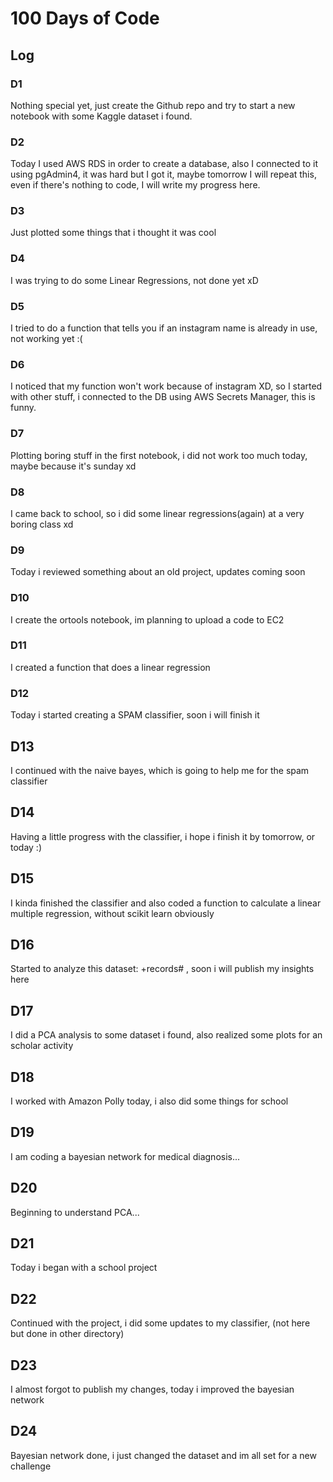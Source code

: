 # 100 Days of Code

## Log

### D1

Nothing special yet, just create the Github repo and try to start a new notebook with some Kaggle dataset i found.

### D2

Today I used AWS RDS in order to create a database, also I connected to it using pgAdmin4, it was hard but I got it, maybe tomorrow I will repeat this, even if there's nothing to code, I will write my progress here.

### D3

Just plotted some things that i thought it was cool

### D4

I was trying to do some Linear Regressions, not done yet xD

### D5

I tried to do a function that tells you if an instagram name is already in use, not working yet :(

### D6

I noticed that my function won't work because of instagram XD, so I started with other stuff, i connected to the DB using AWS Secrets Manager, this is funny.

### D7

Plotting boring stuff in the first notebook, i did not work too much today, maybe because it's sunday xd

### D8

I came back to school, so i did some linear regressions(again) at a very boring class xd

### D9

Today i reviewed something about an old project, updates coming soon

### D10

I create the ortools notebook, im planning to upload a code to EC2

### D11

I created a function that does a linear regression

### D12

Today i started creating a SPAM classifier, soon i will finish it

## D13

I continued with the naive bayes, which is going to help me for the spam classifier

## D14

Having a little progress with the classifier, i hope i finish it by tomorrow, or today :)

## D15

I kinda finished the classifier and also coded a function to calculate a linear multiple regression, without scikit learn obviously

## D16

Started to analyze this dataset: [](http://archive.ics.uci.edu/ml/datasets/Heart+failure+clinical)+records# , soon i will publish my insights here

## D17

I did a PCA analysis to some dataset i found, also realized some plots for an scholar activity

## D18

I worked with Amazon Polly today, i also did some things for school

## D19

I am coding a bayesian network for medical diagnosis...

## D20

Beginning to understand PCA...

## D21

Today i began with a school project

## D22

Continued with the project, i did some updates to my classifier, (not here but done in other directory)

## D23

I almost forgot to publish my changes, today i improved the bayesian network

## D24

Bayesian network done, i just changed the dataset and im all set for a new challenge
